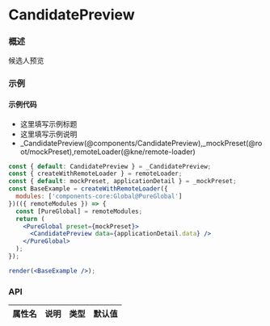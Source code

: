
# CandidatePreview


### 概述

候选人预览


### 示例

#### 示例代码

- 这里填写示例标题
- 这里填写示例说明
- _CandidatePreview(@components/CandidatePreview),_mockPreset(@root/mockPreset),remoteLoader(@kne/remote-loader)

```jsx
const { default: CandidatePreview } = _CandidatePreview;
const { createWithRemoteLoader } = remoteLoader;
const { default: mockPreset, applicationDetail } = _mockPreset;
const BaseExample = createWithRemoteLoader({
  modules: ['components-core:Global@PureGlobal']
})(({ remoteModules }) => {
  const [PureGlobal] = remoteModules;
  return (
    <PureGlobal preset={mockPreset}>
      <CandidatePreview data={applicationDetail.data} />
    </PureGlobal>
  );
});

render(<BaseExample />);

```


### API

|属性名|说明|类型|默认值|
|  ---  | ---  | --- | --- |

